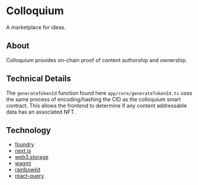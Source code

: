 # Colloquium

A marketplace for ideas.

## About

Colloquium provides on-chain proof of content authorship and ownership.

## Technical Details

The `generateTokenId` function found here `app/core/generateTokenId.ts` uses
the same process of encoding/hashing the CID as the colloquium smart contract.
This allows the frontend to determine if any content addressable data has an
associated NFT.

## Technology

- [foundry](https://github.com/foundry-rs/foundry)
- [next.js](https://github.com/vercel/next.js)
- [web3.storage](https://github.com/web3-storage/web3.storage)
- [wagmi](https://github.com/tmm/wagmi)
- [rainbowkit](https://github.com/rainbow-me/rainbowkit)
- [react-query](https://github.com/TanStack/query)
